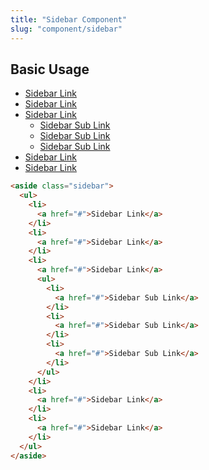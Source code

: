 ```yaml
---
title: "Sidebar Component"
slug: "component/sidebar"
---
```


## Basic Usage

<aside class="sidebar not-content">
  <ul>
    <li>
      <a href="#">Sidebar Link</a>
    </li>
    <li>
      <a href="#">Sidebar Link</a>
    </li>
    <li>
      <a href="#">Sidebar Link</a>
      <ul>
        <li>
          <a href="#">Sidebar Sub Link</a>
        </li>
        <li>
          <a href="#">Sidebar Sub Link</a>
        </li>
        <li>
          <a href="#">Sidebar Sub Link</a>
        </li>
      </ul>
    </li>
    <li>
      <a href="#">Sidebar Link</a>
    </li>
    <li>
      <a href="#">Sidebar Link</a>
    </li>
  </ul>
</aside>

<!-- prettier-ignore -->
```html
<aside class="sidebar">
  <ul>
    <li>
      <a href="#">Sidebar Link</a>
    </li>
    <li>
      <a href="#">Sidebar Link</a>
    </li>
    <li>
      <a href="#">Sidebar Link</a>
      <ul>
        <li>
          <a href="#">Sidebar Sub Link</a>
        </li>
        <li>
          <a href="#">Sidebar Sub Link</a>
        </li>
        <li>
          <a href="#">Sidebar Sub Link</a>
        </li>
      </ul>
    </li>
    <li>
      <a href="#">Sidebar Link</a>
    </li>
    <li>
      <a href="#">Sidebar Link</a>
    </li>
  </ul>
</aside>
```
